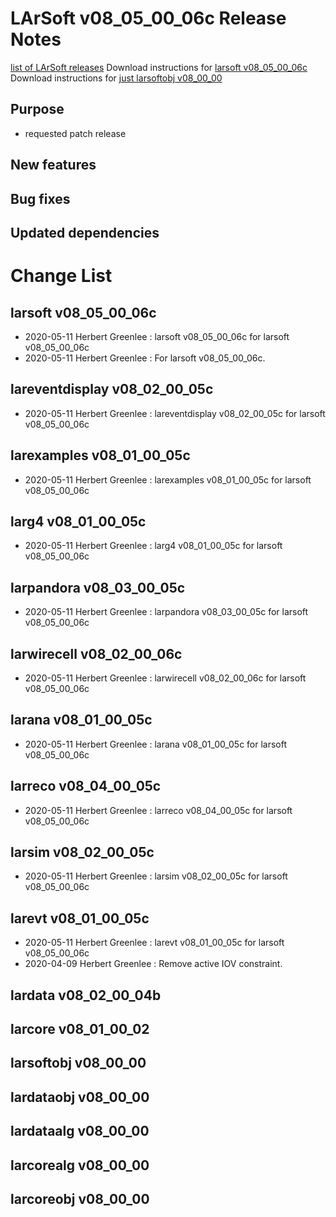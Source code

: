 LArSoft v08_05_00_06c Release Notes
===============================================================================

[list of LArSoft releases](LArSoft_release_list)
Download instructions for [larsoft v08_05_00_06c](http://scisoft.fnal.gov/scisoft/bundles/larsoft/v08_05_00_06c/larsoft-v08_05_00_06c.html)
Download instructions for [just larsoftobj v08_00_00](http://scisoft.fnal.gov/scisoft/bundles/larsoftobj/v08_00_00/larsoftobj-v08_00_00.html)

Purpose
--------------------

-   requested patch release

New features
------------------------------

Bug fixes
------------------------

Updated dependencies
----------------------------------------------

Change List
============================

larsoft v08_05_00_06c
---------------------------------------------------

-   2020-05-11 Herbert Greenlee : larsoft v08_05_00_06c for larsoft v08_05_00_06c
-   2020-05-11 Herbert Greenlee : For larsoft v08_05_00_06c.

lareventdisplay v08_02_00_05c
-------------------------------------------------------------------

-   2020-05-11 Herbert Greenlee : lareventdisplay v08_02_00_05c for larsoft v08_05_00_06c

larexamples v08_01_00_05c
-----------------------------------------------------------

-   2020-05-11 Herbert Greenlee : larexamples v08_01_00_05c for larsoft v08_05_00_06c

larg4 v08_01_00_05c
-----------------------------------------------

-   2020-05-11 Herbert Greenlee : larg4 v08_01_00_05c for larsoft v08_05_00_06c

larpandora v08_03_00_05c
---------------------------------------------------------

-   2020-05-11 Herbert Greenlee : larpandora v08_03_00_05c for larsoft v08_05_00_06c

larwirecell v08_02_00_06c
-----------------------------------------------------------

-   2020-05-11 Herbert Greenlee : larwirecell v08_02_00_06c for larsoft v08_05_00_06c

larana v08_01_00_05c
-------------------------------------------------

-   2020-05-11 Herbert Greenlee : larana v08_01_00_05c for larsoft v08_05_00_06c

larreco v08_04_00_05c
---------------------------------------------------

-   2020-05-11 Herbert Greenlee : larreco v08_04_00_05c for larsoft v08_05_00_06c

larsim v08_02_00_05c
-------------------------------------------------

-   2020-05-11 Herbert Greenlee : larsim v08_02_00_05c for larsoft v08_05_00_06c

larevt v08_01_00_05c
-------------------------------------------------

-   2020-05-11 Herbert Greenlee : larevt v08_01_00_05c for larsoft v08_05_00_06c
-   2020-04-09 Herbert Greenlee : Remove active IOV constraint.

lardata v08_02_00_04b
---------------------------------------------------

larcore v08_01_00_02
-------------------------------------------------

larsoftobj v08_00_00
------------------------------------------------

lardataobj v08_00_00
------------------------------------------------

lardataalg v08_00_00
------------------------------------------------

larcorealg v08_00_00
------------------------------------------------

larcoreobj v08_00_00
------------------------------------------------
